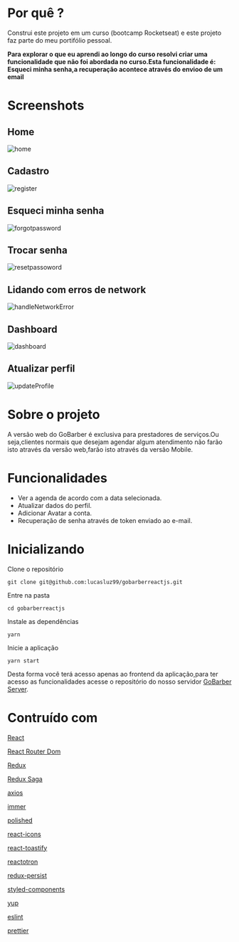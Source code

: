 # Por quê ?

Construi este projeto em um curso (bootcamp Rocketseat) e este projeto faz parte do meu portifólio pessoal.

**Para explorar o que eu aprendi ao longo do curso resolvi criar uma funcionalidade que não foi abordada no curso.Esta funcionalidade é:  Esqueci minha senha,a recuperação acontece através do envioo de um email**

# Screenshots

## Home
![home](https://user-images.githubusercontent.com/53489804/73971337-75e3a380-48fd-11ea-8f19-48cc39d65ee3.png)

## Cadastro

![register](https://user-images.githubusercontent.com/53489804/73971326-70865900-48fd-11ea-9c81-c99832d3c2ed.png)

## Esqueci minha senha

![forgotpassword](https://user-images.githubusercontent.com/53489804/73971308-682e1e00-48fd-11ea-80f1-e84f2969540f.png)

## Trocar senha

![resetpassoword](https://user-images.githubusercontent.com/53489804/73971266-58aed500-48fd-11ea-8724-46fefa489609.png)

## Lidando com erros de network

![handleNetworkError](https://user-images.githubusercontent.com/53489804/73971289-606e7980-48fd-11ea-968a-151470a9e40c.png)

## Dashboard

![dashboard](https://user-images.githubusercontent.com/53489804/73971252-50569a00-48fd-11ea-9ab2-7cb7d21f662e.png)

## Atualizar perfil

![updateProfile](https://user-images.githubusercontent.com/53489804/73971212-3c129d00-48fd-11ea-9020-2672225dd5ad.png)

# Sobre o projeto

A versão web do GoBarber é exclusiva para prestadores de serviços.Ou seja,clientes normais que desejam agendar algum atendimento não farão isto através da versão web,farão isto através da versão Mobile.

# Funcionalidades

- Ver a agenda de acordo com a data selecionada.
- Atualizar dados do perfil.
- Adicionar Avatar a conta.
- Recuperação de senha através de token enviado ao e-mail.

  
# Inicializando

Clone o repositório

````git clone git@github.com:lucasluz99/gobarberreactjs.git````

Entre na pasta

`cd gobarberreactjs`

Instale as dependências

 `yarn`
 
Inicie a aplicação

`yarn start`

Desta forma você terá acesso apenas ao frontend da aplicação,para ter acesso as funcionalidades acesse o repositório do nosso servidor [GoBarber Server](https://github.com/lucasluz99/gobarber).

# Contruído com

[React](https://pt-br.reactjs.org/)

[React Router Dom](https://reacttraining.com/react-router/web/guides/quick-start)

[Redux](https://redux.js.org/)

[Redux Saga](https://redux-saga.js.org/)

[axios](https://github.com/axios/axios)

[immer](https://github.com/immerjs/immer)

[polished](https://polished.js.org/docs/#hidevisually)

[react-icons](https://react-icons.netlify.com/#/)

[react-toastify](https://github.com/fkhadra/react-toastify)

[reactotron](https://github.com/infinitered/reactotron)

[redux-persist](https://github.com/rt2zz/redux-persist)

[styled-components](https://styled-components.com/)

[yup](https://github.com/jquense/yup)

[eslint](https://eslint.org/)

[prettier](https://prettier.io/)





